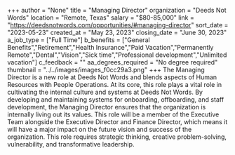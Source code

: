 +++
author = "None"
title = "Managing Director"
organization = "Deeds Not Words"
location = "Remote, Texas"
salary = "$80-85,000"
link = "https://deedsnotwords.com/opportunities/#managing-director"
sort_date = "2023-05-23"
created_at = "May 23, 2023"
closing_date = "June 30, 2023"
a_job_type = ["Full Time"]
b_benefits = ["General Benefits","Retirement","Health Insurance","Paid Vacation","Permanently Remote","Dental","Vision","Sick time","Professional development","Unlimited vacation"]
c_feedback = ""
aa_degrees_required = "No degree required"
thumbnail = "../../images/images_f0cc29a3.png"
+++
The Managing Director is a new role at Deeds Not Words and blends aspects of Human Resources with People Operations. At its core, this role plays a vital role in cultivating the internal culture and systems at Deeds Not Words. By developing and maintaining systems for onboarding, offboarding, and staff development, the Managing Director ensures that the organization is internally living out its values. This role will be a member of the Executive Team alongside the Executive Director and Finance Director, which means it will have a major impact on the future vision and success of the organization. This role requires strategic thinking, creative problem-solving, vulnerability, and transformative leadership.